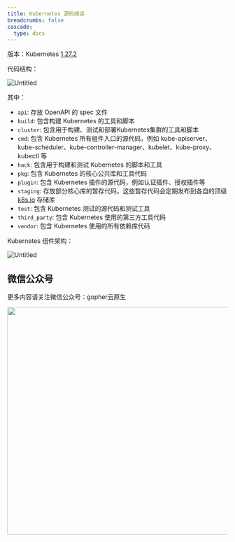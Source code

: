 ```yaml
---
title: Kubernetes 源码阅读
breadcrumbs: false
cascade:
  type: docs
---
```


版本：Kubernetes [1.27.2](https://github.com/kubernetes/kubernetes/tree/v1.27.2)

代码结构：

![Untitled](/index/Untitled.png)

其中：

- `api`: 存放 OpenAPI 的 spec 文件
- `build`: 包含构建 Kubernetes 的工具和脚本
- `cluster`: 包含用于构建、测试和部署Kubernetes集群的工具和脚本
- `cmd`: 包含 Kubernetes 所有组件入口的源代码，例如
  kube-apiserver、kube-scheduler、kube-controller-manager、kubelet、kube-proxy、kubectl 等
- `hack`: 包含用于构建和测试 Kubernetes 的脚本和工具
- `pkg`: 包含 Kubernetes 的核心公共库和工具代码
- `plugin`: 包含 Kubernetes 插件的源代码，例如认证插件、授权插件等
- `staging`: 存放部分核心库的暂存代码，这些暂存代码会定期发布到各自的顶级 [k8s.io](http://k8s.io/) 存储库
- `test`: 包含 Kubernetes 测试的源代码和测试工具
- `third_party`: 包含 Kubernetes 使用的第三方工具代码
- `vendor`: 包含 Kubernetes 使用的所有依赖库代码

Kubernetes 组件架构：

![Untitled](/index/Untitled%201.png)

## 微信公众号

更多内容请关注微信公众号：gopher云原生

<img src="https://github.com/user-attachments/assets/ea93572c-6c05-4751-bde7-35a58fe083f1" width="520px" />

